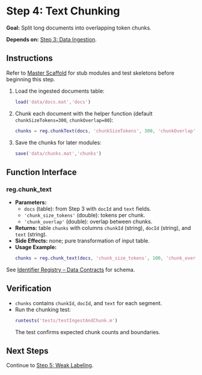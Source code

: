 # Step 4: Text Chunking

**Goal:** Split long documents into overlapping token chunks.

**Depends on:** [Step 3: Data Ingestion](step03_data_ingestion.md).

## Instructions
Refer to [Master Scaffold](master_scaffold.md) for stub modules and test skeletons before beginning this step.

1. Load the ingested documents table:
   ```matlab
   load('data/docs.mat','docs')
   ```
2. Chunk each document with the helper function (default `chunkSizeTokens=300`, `chunkOverlap=80`):
   ```matlab
   chunks = reg.chunkText(docs, 'chunkSizeTokens', 300, 'chunkOverlap', 80);
   ```
3. Save the chunks for later modules:
   ```matlab
   save('data/chunks.mat','chunks')
   ```

## Function Interface

### reg.chunk_text
- **Parameters:**
  - `docs` (table): from Step 3 with `docId` and `text` fields.
  - `'chunk_size_tokens'` (double): tokens per chunk.
  - `'chunk_overlap'` (double): overlap between chunks.
- **Returns:** table `chunks` with columns `chunkId` (string), `docId` (string), and `text` (string).
- **Side Effects:** none; pure transformation of input table.
- **Usage Example:**
  ```matlab
  chunks = reg.chunk_text(docs, 'chunk_size_tokens', 100, 'chunk_overlap', 20);
  ```

See [Identifier Registry – Data Contracts](identifier_registry.md#data-contracts) for schema.


## Verification
- `chunks` contains `chunkId`, `docId`, and `text` for each segment.
- Run the chunking test:
  ```matlab
  runtests('tests/testIngestAndChunk.m')
  ```
  The test confirms expected chunk counts and boundaries.

## Next Steps
Continue to [Step 5: Weak Labeling](step05_weak_labeling.md).

